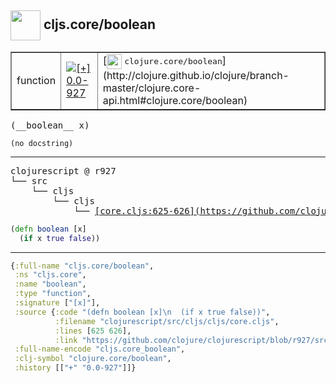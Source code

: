 ## <img width="48px" valign="middle" src="http://i.imgur.com/Hi20huC.png"> cljs.core/boolean

 <table border="1">
<tr>
<td>function</td>
<td><a href="https://github.com/cljsinfo/api-refs/tree/0.0-927"><img valign="middle" alt="[+] 0.0-927" src="https://img.shields.io/badge/+-0.0--927-lightgrey.svg"></a> </td>
<td>
[<img height="24px" valign="middle" src="http://i.imgur.com/1GjPKvB.png"> <samp>clojure.core/boolean</samp>](http://clojure.github.io/clojure/branch-master/clojure.core-api.html#clojure.core/boolean)
</td>
</tr>
</table>

 <samp>
(__boolean__ x)<br>
</samp>

```
(no docstring)
```

---

 <pre>
clojurescript @ r927
└── src
    └── cljs
        └── cljs
            └── <ins>[core.cljs:625-626](https://github.com/clojure/clojurescript/blob/r927/src/cljs/cljs/core.cljs#L625-L626)</ins>
</pre>

```clj
(defn boolean [x]
  (if x true false))
```


---

```clj
{:full-name "cljs.core/boolean",
 :ns "cljs.core",
 :name "boolean",
 :type "function",
 :signature ["[x]"],
 :source {:code "(defn boolean [x]\n  (if x true false))",
          :filename "clojurescript/src/cljs/cljs/core.cljs",
          :lines [625 626],
          :link "https://github.com/clojure/clojurescript/blob/r927/src/cljs/cljs/core.cljs#L625-L626"},
 :full-name-encode "cljs.core_boolean",
 :clj-symbol "clojure.core/boolean",
 :history [["+" "0.0-927"]]}

```
